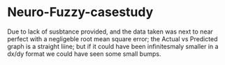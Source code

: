 # Neuro-Fuzzy-casestudy

Due to lack of susbtance provided, and the data taken was next to near perfect with a negligeble root mean square error; the Actual vs Predicted graph is a straight liine; but if it could have been infinitesmaly smaller in a dx/dy format we could have seen some small bumps.
